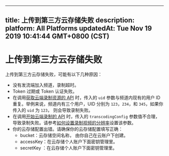 
---
title: 上传到第三方云存储失败
description: 
platform: All Platforms
updatedAt: Tue Nov 19 2019 10:41:44 GMT+0800 (CST)
---
# 上传到第三方云存储失败
上传到第三方云存储失败，可能有以下几种原因：
  - 没有发流端加入频道，录制超时。
  - Token 过期或 Token 认证失败。
  - 在调用[获取云端录制资源的 API](https://docs.agora.io/cn/cloud-recording/cloud_recording_api_rest?platform=All%20Platforms#a-nameacquirea%E8%8E%B7%E5%8F%96%E4%BA%91%E7%AB%AF%E5%BD%95%E5%88%B6%E8%B5%84%E6%BA%90%E7%9A%84-api) 时，传入的 `uid` 参数与频道内现有的用户 ID 重复。举例来说，频道内有三个用户，UID 分别为 `123`，`234`，和 `345`，如果你传入的 `uid` 为 `123`， 则会导致录制失败。
  - 在调用[开始云端录制的 API](https://docs.agora.io/cn/cloud-recording/cloud_recording_api_rest?platform=All%20Platforms#a-namestarta开始云端录制的-api) 时，传入的 `transcodingConfig` 参数值不合理，导致录制失败。请参考[如何设置录制视频的分辨率](https://docs.agora.io/cn/faq/recording_video_profile)设置该参数。
  - 你的云存储配置出错。请确保你的云存储配置填写正确：
    - bucket：云存储空间名称， 由你自己在云账户下创建。
    - accessKey：在云存储个人账户下面密钥管理里。
    - secretKey ：在云存储个人账户下面密钥管理里。
